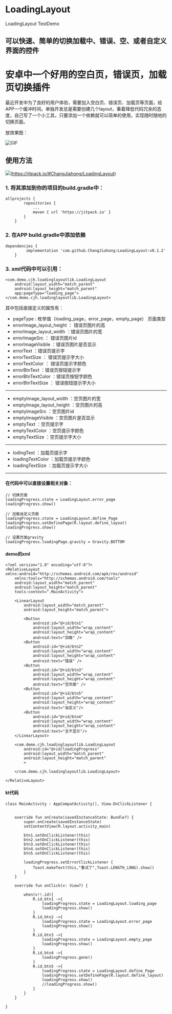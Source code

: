 # LoadingLayout
LoadingLayout TestDemo
## 可以快速、简单的切换加载中、错误、空、或者自定义界面的控件
# 安卓中一个好用的空白页，错误页，加载页切换插件

最近开发中为了良好的用户体验，需要加入空白页、错误页、加载页等页面，给APP一个缓冲时间。单独开发总是需要创建几个layout，秉着降低代码冗余的态度，自己写了一个小工具，只要添加一个依赖就可以简单的使用，实现随时随地的切换页面。

放效果图：

![GIF](https://cjh.pythong.top/2018/09/10/LoadingLayout/GIF.gif)

## 使用方法
![](https://jitpack.io/v/ChangJiahong/LoadingLayout.svg)(https://jitpack.io/#ChangJiahong/LoadingLayout)
### 1. 将其添加到你的项目的build.gradle中：

```
allprojects {
		repositories {
			...
			maven { url 'https://jitpack.io' }
		}
	}
```

### 2. 在APP build.gradle中添加依赖

```
dependencies {
		 implementation 'com.github.ChangJiahong:LoadingLayout:v0.1.2'
	}
```

### 3. xml代码中可以引用：

```
<com.demo.cjh.loadinglayoutlib.LoadingLayout
    android:layout_width="match_parent"
    android:layout_height="match_parent"
    app:pageType="loading_page">
</com.demo.cjh.loadinglayoutlib.LoadingLayout>
```

其中包括直接定义的属性有：

- pageType : 枚举值（loading_page，error_page，empty_page） 页面类型
- errorImage_layout_height   ： 错误页图片的高
- errorImage_layout_width  ：错误页图片的宽
- errorImageSrc ： 错误页图片id
- errorImageVisible ：错误页图片是否显示
- errorText ：错误页提示字
- errorTextSize ： 错误页提示字大小
- errorTextColor ： 错误页提示字颜色
- errorBtnText ：错误页按钮提示字
- errorBtnTextColor ：错误页按钮字颜色
- errorBtnTextSize ： 错误按钮提示字大小
---
- emptyImage_layout_width ：空页图片的宽
- emptyImage_layout_height ：空页图片的高
- emptyImageSrc ：空页图片id
- emptyImageVisible ：空页图片是否显示
- emptyText ：空页提示字
- emptyTextColor ：空页提示字颜色
- emptyTextSize ：空页提示字大小
---
- lodingText ：加载页提示字
- loadingTextColor ：加载页提示字颜色
- loadingTextSize ：加载页提示字大小
---

#### 在代码中可以直接设置相关对象：

```
// 切换页面
loadingProgress.state = LoadingLayout.error_page
loadingProgress.show()

// 加载自定义页面
loadingProgress.state = LoadingLayout.define_Page
loadingProgress.setDefinePage(R.layout.define_layout)
loadingProgress.show()

// 设置页面gravity
loadingProgress.loadingPage.gravity = Gravity.BOTTOM
```
#### demo的xml

```
<?xml version="1.0" encoding="utf-8"?>
<RelativeLayout xmlns:android="http://schemas.android.com/apk/res/android"
    xmlns:tools="http://schemas.android.com/tools"
    android:layout_width="match_parent"
    android:layout_height="match_parent"
    tools:context=".MainActivity">
    
    <LinearLayout
        android:layout_width="match_parent"
        android:layout_height="match_parent">
        
        <Button
            android:id="@+id/btn1"
            android:layout_width="wrap_content"
            android:layout_height="wrap_content"
            android:text="加载" />
        <Button
            android:id="@+id/btn2"
            android:layout_width="wrap_content"
            android:layout_height="wrap_content"
            android:text="错误" />
        <Button
            android:id="@+id/btn3"
            android:layout_width="wrap_content"
            android:layout_height="wrap_content"
            android:text="空页面" />
        <Button
            android:id="@+id/btn5"
            android:layout_width="wrap_content"
            android:layout_height="wrap_content"
            android:text="自定义"/>
        <Button
            android:id="@+id/btn4"
            android:layout_width="wrap_content"
            android:layout_height="wrap_content"
            android:text="全不显示"/>
    </LinearLayout>

    <com.demo.cjh.loadinglayoutlib.LoadingLayout
        android:id="@+id/loadingProgress"
        android:layout_width="match_parent"
        android:layout_height="match_parent"
        >

    </com.demo.cjh.loadinglayoutlib.LoadingLayout>

</RelativeLayout>
```
#### kt代码

```
class MainActivity : AppCompatActivity(), View.OnClickListener {


    override fun onCreate(savedInstanceState: Bundle?) {
        super.onCreate(savedInstanceState)
        setContentView(R.layout.activity_main)

        btn1.setOnClickListener(this)
        btn2.setOnClickListener(this)
        btn3.setOnClickListener(this)
        btn4.setOnClickListener(this)
        btn5.setOnClickListener(this)

        loadingProgress.setErrorClickListener {
            Toast.makeText(this,"重试了",Toast.LENGTH_LONG).show()
        }
    }

    override fun onClick(v: View?) {

        when(v!!.id){
            R.id.btn1 ->{
                loadingProgress.state = LoadingLayout.loading_page
                loadingProgress.show()
            }
            R.id.btn2 ->{
                loadingProgress.state = LoadingLayout.error_page
                loadingProgress.show()
            }
            R.id.btn3 ->{
                loadingProgress.state = LoadingLayout.empty_page
                loadingProgress.show()
            }
            R.id.btn4 ->{
                loadingProgress.gone()
            }
            R.id.btn5 ->{
                loadingProgress.state = LoadingLayout.define_Page
                loadingProgress.setDefinePage(R.layout.define_layout)
                loadingProgress.show()
                //loadingProgress.show()
            }
        }
    }

}

```

